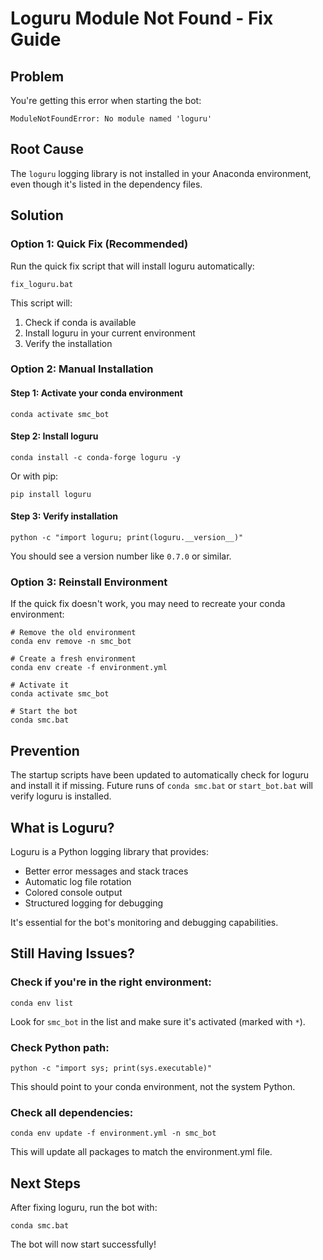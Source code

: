 # Loguru Module Not Found - Fix Guide

## Problem
You're getting this error when starting the bot:
```
ModuleNotFoundError: No module named 'loguru'
```

## Root Cause
The `loguru` logging library is not installed in your Anaconda environment, even though it's listed in the dependency files.

## Solution

### Option 1: Quick Fix (Recommended)
Run the quick fix script that will install loguru automatically:

```batch
fix_loguru.bat
```

This script will:
1. Check if conda is available
2. Install loguru in your current environment
3. Verify the installation

### Option 2: Manual Installation

#### Step 1: Activate your conda environment
```batch
conda activate smc_bot
```

#### Step 2: Install loguru
```batch
conda install -c conda-forge loguru -y
```

Or with pip:
```batch
pip install loguru
```

#### Step 3: Verify installation
```batch
python -c "import loguru; print(loguru.__version__)"
```

You should see a version number like `0.7.0` or similar.

### Option 3: Reinstall Environment
If the quick fix doesn't work, you may need to recreate your conda environment:

```batch
# Remove the old environment
conda env remove -n smc_bot

# Create a fresh environment
conda env create -f environment.yml

# Activate it
conda activate smc_bot

# Start the bot
conda smc.bat
```

## Prevention
The startup scripts have been updated to automatically check for loguru and install it if missing. Future runs of `conda smc.bat` or `start_bot.bat` will verify loguru is installed.

## What is Loguru?
Loguru is a Python logging library that provides:
- Better error messages and stack traces
- Automatic log file rotation
- Colored console output
- Structured logging for debugging

It's essential for the bot's monitoring and debugging capabilities.

## Still Having Issues?

### Check if you're in the right environment:
```batch
conda env list
```

Look for `smc_bot` in the list and make sure it's activated (marked with `*`).

### Check Python path:
```batch
python -c "import sys; print(sys.executable)"
```

This should point to your conda environment, not the system Python.

### Check all dependencies:
```batch
conda env update -f environment.yml -n smc_bot
```

This will update all packages to match the environment.yml file.

## Next Steps
After fixing loguru, run the bot with:
```batch
conda smc.bat
```

The bot will now start successfully!
